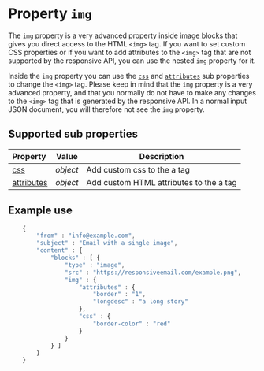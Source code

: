 # Property `img`

The `img` property is a very advanced property inside 
[image blocks](json/block-image) that gives you
direct access to the HTML `<img>` tag. If you want to set custom CSS properties 
or if you want to add attributes to the `<img>` tag that are not supported by 
the responsive API, you can use the nested `img` property for it.

Inside the `img` property you can use the [`css`](json/property-css) 
and [`attributes`](json/property-attributes) 
sub properties to change the `<img>` tag. Please keep in mind that the `img` 
property is a very advanced property, and that you normally do not have to make 
any changes to the `<img>` tag that is generated by the responsive API. In 
a normal input JSON document, you will therefore not see the `img` property.

## Supported sub properties

| Property | Value | Description                                                                                             |
|:---------|-------|---------------------------------------------------------------------------------------------------------|
| [css](json/property-css) | _object_ | Add custom css to the a tag                           |
| [attributes](json/property-attributes) | _object_ | Add custom HTML attributes to the a tag |

## Example use

```javascript
    {
        "from" : "info@example.com",
        "subject" : "Email with a single image",
        "content" : {
            "blocks" : [ {
                "type" : "image",
                "src" : "https://responsiveemail.com/example.png",
                "img" : {
                    "attributes" : {
                        "border" : "1",
                        "longdesc" : "a long story"
                    },
                    "css" : {
                        "border-color" : "red"
                    }
                }
            } ]
        }
    }
```
